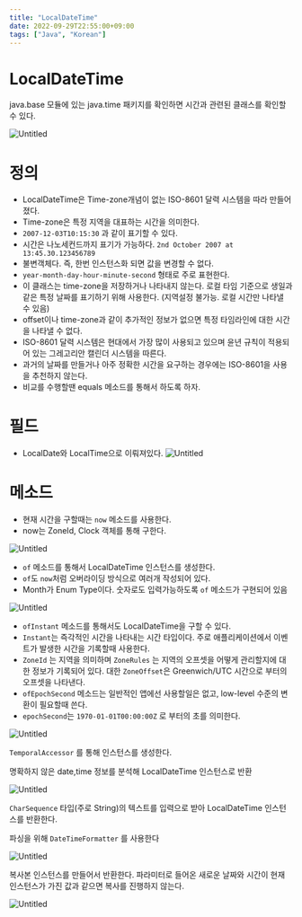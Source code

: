 ```yaml
---
title: "LocalDateTime"
date: 2022-09-29T22:55:00+09:00
tags: ["Java", "Korean"]
---
```


# LocalDateTime

java.base 모듈에 있는 java.time 패키지를 확인하면 시간과 관련된 클래스를 확인할 수 있다.

![Untitled](/images/java/local-date-time//Untitled.png)

# 정의

- LocalDateTime은 Time-zone개념이 없는 ISO-8601 달력 시스템을 따라 만들어졌다.
- Time-zone은 특정 지역을 대표하는 시간을 의미한다.
- `2007-12-03T10:15:30` 과 같이 표기할 수 있다.
- 시간은 나노세컨드까지 표기가 가능하다. `2nd October 2007 at 13:45.30.123456789`
- 불변객체다. 즉, 한번 인스턴스화 되면 값을 변경할 수 없다.
- `year-month-day-hour-minute-second` 형태로 주로 표현한다.
- 이 클래스는 time-zone을 저장하거나 나타내지 않는다. 로컬 타임 기준으로 생일과 같은 특정 날짜를 표기하기 위해 사용한다. (지역설정 불가능. 로컬 시간만 나타낼 수 있음)
- offset이나 time-zone과 같이 추가적인 정보가 없으면 특정 타임라인에 대한 시간을 나타낼 수 없다.
- ISO-8601 달력 시스템은 현대에서 가장 많이 사용되고 있으며 윤년 규칙이 적용되어 있는 그레고리안 캘린더 시스템을 따른다.
- 과거의 날짜를 만들거나 아주 정확한 시간을 요구하는 경우에는 ISO-8601을 사용을 추천하지 않는다.
- 비교를 수행할땐 equals 메소드를 통해서 하도록 하자.

# 필드

- LocalDate와 LocalTime으로 이뤄져있다.
  ![Untitled](/images/java/local-date-time//Untitled%201.png)

# 메소드

- 현재 시간을 구할때는 `now` 메소드를 사용한다.
- now는 ZoneId, Clock 객체를 통해 구한다.

![Untitled](/images/java/local-date-time//Untitled%202.png)

- `of` 메소드를 통해서 LocalDateTime 인스턴스를 생성한다.
- `of`도 `now`처럼 오버라이딩 방식으로 여러개 작성되어 있다.
- Month가 Enum Type이다. 숫자로도 입력가능하도록 `of` 메소드가 구현되어 있음

![Untitled](/images/java/local-date-time//Untitled%203.png)

- `ofInstant` 메소드를 통해서도 LocalDateTime을 구할 수 있다.
- `Instant`는 즉각적인 시간을 나타내는 시간 타입이다. 주로 애플리케이션에서 이벤트가 발생한 시간을 기록할때 사용한다.
- `ZoneId` 는 지역을 의미하며 `ZoneRules` 는 지역의 오프셋을 어떻게 관리할지에 대한 정보가 기록되어 있다. 대한 `ZoneOffset`은 Greenwich/UTC 시간으로 부터의 오프셋을 나타낸다.
- `ofEpochSecond` 메소드는 일반적인 앱에선 사용할일은 없고, low-level 수준의 변환이 필요할때 쓴다.
- `epochSecond`는 `1970-01-01T00:00:00Z` 로 부터의 초를 의미한다.

![Untitled](/images/java/local-date-time//Untitled%204.png)

`TemporalAccessor` 를 통해 인스턴스를 생성한다.

명확하지 않은 date,time 정보를 분석해 LocalDateTime 인스턴스로 반환

![Untitled](/images/java/local-date-time//Untitled%205.png)

`CharSequence` 타입(주로 String)의 텍스트를 입력으로 받아 LocalDateTime 인스턴스를 반환한다.

파싱을 위해 `DateTimeFormatter` 를 사용한다

![Untitled](/images/java/local-date-time//Untitled%206.png)

복사본 인스턴스를 만들어서 반환한다. 파라미터로 들어온 새로운 날짜와 시간이 현재 인스턴스가 가진 값과 같으면 복사를 진행하지 않는다.

![Untitled](/images/java/local-date-time//Untitled%207.png)
